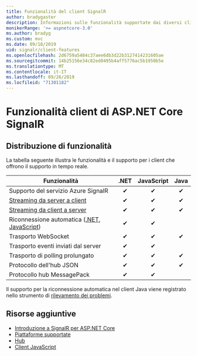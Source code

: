 ```yaml
---
title: Funzionalità del client SignalR
author: bradygaster
description: Informazioni sulle funzionalità supportate dai diversi client di ASP.NET Core SignalR.
monikerRange: '>= aspnetcore-3.0'
ms.author: bradyg
ms.custom: mvc
ms.date: 09/18/2019
uid: signalr/client-features
ms.openlocfilehash: 2d6759a5484c37aee6db3d22b3127414231605ae
ms.sourcegitcommit: 14b25156e34c82ed0495b4aff5776ac5b1950b5e
ms.translationtype: MT
ms.contentlocale: it-IT
ms.lasthandoff: 09/26/2019
ms.locfileid: "71301182"
---
```

# <a name="aspnet-core-signalr-client-features"></a>Funzionalità client di ASP.NET Core SignalR

## <a name="feature-distribution"></a>Distribuzione di funzionalità

La tabella seguente illustra le funzionalità e il supporto per i client che offrono il supporto in tempo reale.

| Funzionalità | .NET | JavaScript | Java |
| ---- | :-: | :-: | :-: |
| Supporto del servizio Azure SignalR |✔|✔|✔|
| [Streaming da server a client](xref:signalr/streaming)          |✔|✔|✔|
| [Streaming da client a server](xref:signalr/streaming)          |✔|✔|✔|
| Riconnessione automatica ([.NET](/aspnet/core/signalr/dotnet-client?view=aspnetcore-3.0&tabs=visual-studio#handle-lost-connection), [JavaScript](/aspnet/core/signalr/javascript-client?view=aspnetcore-3.0#reconnect-clients))          |✔|✔| |
| Trasporto WebSocket |✔|✔|✔|
| Trasporto eventi inviati dal server |✔|✔| |
| Trasporto di polling prolungato |✔|✔|✔|
| Protocollo dell'hub JSON |✔|✔|✔|
| Protocollo hub MessagePack |✔|✔| |

Il supporto per la riconnessione automatica nel client Java viene registrato nello strumento di [rilevamento dei problemi](https://github.com/aspnet/AspNetCore/issues/8711).

## <a name="additional-resources"></a>Risorse aggiuntive

* [Introduzione a SignalR per ASP.NET Core](xref:tutorials/signalr)
* [Piattaforme supportate](xref:signalr/supported-platforms)
* [Hub](xref:signalr/hubs)
* [Client JavaScript](xref:signalr/javascript-client)
